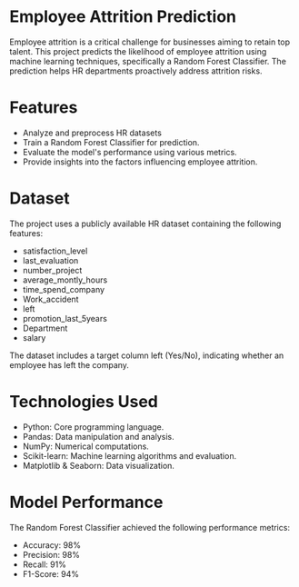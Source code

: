 # Employee Attrition Prediction
 Employee attrition is a critical challenge for businesses aiming to retain top talent. This project predicts the likelihood of employee attrition using machine learning techniques, specifically a Random Forest Classifier. The prediction helps HR departments proactively address attrition risks. 
# Features
* Analyze and preprocess HR datasets
* Train a Random Forest Classifier for prediction.
* Evaluate the model's performance using various metrics.
* Provide insights into the factors influencing employee attrition.
# Dataset
The project uses a publicly available HR dataset containing the following features:
* satisfaction_level     
 * last_evaluation        
 * number_project         
 * average_montly_hours   
 * time_spend_company     
 * Work_accident          
 * left                   
 * promotion_last_5years  
 * Department             
 * salary                 

The dataset includes a target column left (Yes/No), indicating whether an employee has left the company.
# Technologies Used
* Python: Core programming language.
* Pandas: Data manipulation and analysis.
* NumPy: Numerical computations.
* Scikit-learn: Machine learning algorithms and evaluation.
* Matplotlib & Seaborn: Data visualization.
# Model Performance
The Random Forest Classifier achieved the following performance metrics:
* Accuracy: 98%
* Precision: 98%
* Recall: 91%
* F1-Score: 94%

